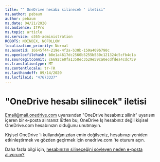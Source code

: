 ```yaml
---
title: "' OneDrive hesabı silinecek ' iletisi"
ms.author: pebaum
author: pebaum
ms.date: 04/21/2020
ms.audience: ITPro
ms.topic: article
ms.service: o365-administration
ROBOTS: NOINDEX, NOFOLLOW
localization_priority: Normal
ms.assetid: 16645f44-219e-4f2a-b30b-159a409b790c
ms.openlocfilehash: b8e1a4617dc2560b5255b530c121324c5cfb4c1a
ms.sourcegitcommit: c6692ce0fa1358ec3529e59ca0ecdfdea4cdc759
ms.translationtype: MT
ms.contentlocale: tr-TR
ms.lasthandoff: 09/14/2020
ms.locfileid: "47673337"
---
```

# <a name="onedrive-account-will-be-deleted-message"></a>"OneDrive hesabı silinecek" iletisi

Email@mail.onedrive.com uyarısından "OneDrive hesabınız silinir" uyarısını içeren bir e-posta alırsanız lütfen bu, OneDrive Iş hesabınız değil kişisel OneDrive.com hesabınızın olduğunu unutmayın. 
  
Kişisel OneDrive 'ı kullandığınızdan emin değilseniz, hesabınızı yeniden etkinleştirmek ve gözden geçirmek için onedrive.com 'te oturum açın.
  
Daha fazla bilgi için, [hesabınızın silineceğini söyleyen neden e-posta alıyorum?](https://go.microsoft.com/fwlink/?linkid=2036151&amp;clcid=0x409)
  

